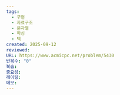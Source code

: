 ```yaml
---
tags:
  - 구현
  - 자료구조
  - 문자열
  - 파싱
  - 덱
created: 2025-09-12
reviewed:
URL: https://www.acmicpc.net/problem/5430
반복수: "0"
복습:
중요성:
레이팅:
메모:
---
```

